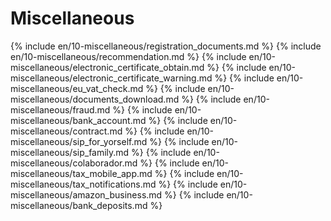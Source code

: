# Miscellaneous

{% include en/10-miscellaneous/registration_documents.md %}
{% include en/10-miscellaneous/recommendation.md %}
{% include en/10-miscellaneous/electronic_certificate_obtain.md %}
{% include en/10-miscellaneous/electronic_certificate_warning.md %}
{% include en/10-miscellaneous/eu_vat_check.md %}
{% include en/10-miscellaneous/documents_download.md %}
{% include en/10-miscellaneous/fraud.md %}
{% include en/10-miscellaneous/bank_account.md %}
{% include en/10-miscellaneous/contract.md %}
{% include en/10-miscellaneous/sip_for_yorself.md %}
{% include en/10-miscellaneous/sip_family.md %}
{% include en/10-miscellaneous/colaborador.md %}
{% include en/10-miscellaneous/tax_mobile_app.md %}
{% include en/10-miscellaneous/tax_notifications.md %}
{% include en/10-miscellaneous/amazon_business.md %}
{% include en/10-miscellaneous/bank_deposits.md %}
